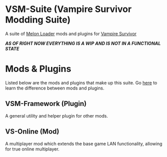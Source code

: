 # VSM-Suite (Vampire Survivor Modding Suite)
A suite of [Melon Loader](https://melonwiki.xyz) mods and plugins for [Vampire Survivor](https://store.steampowered.com/app/1794680/Vampire_Survivors/) 

***AS OF RIGHT NOW EVERYTHING IS A WIP AND IS NOT IN A FUNCTIONAL STATE***

# Mods & Plugins
Listed below are the mods and plugins that make up this suite. Go [here](https://melonwiki.xyz/#/modders/MelonPlugins) to learn the difference between mods and plugins.

## VSM-Framework (Plugin)
A general utility and helper plugin for other mods.

## VS-Online (Mod)
A multiplayer mod which extends the base game LAN functionality, allowing for true online multiplayer.
